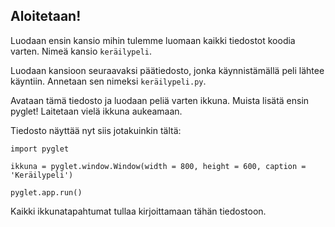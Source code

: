 

## Aloitetaan!

Luodaan ensin kansio mihin tulemme luomaan kaikki tiedostot koodia varten. Nimeä kansio `keräilypeli`.

Luodaan kansioon seuraavaksi päätiedosto, jonka käynnistämällä peli lähtee käyntiin. Annetaan sen nimeksi `keräilypeli.py`.

Avataan tämä tiedosto ja luodaan peliä varten ikkuna. Muista lisätä ensin pyglet! Laitetaan vielä ikkuna aukeamaan.

Tiedosto näyttää nyt siis jotakuinkin tältä:

```Python3
import pyglet

ikkuna = pyglet.window.Window(width = 800, height = 600, caption = 'Keräilypeli')

pyglet.app.run()
```

Kaikki ikkunatapahtumat tullaa kirjoittamaan tähän tiedostoon.



